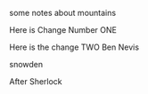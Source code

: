 some notes about mountains

Here is Change Number ONE


Here is the change TWO   Ben Nevis


snowden


After Sherlock

